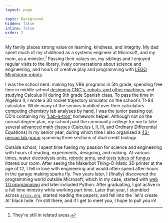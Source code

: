 ```yaml
---
layout: page

topic: Background
hidden: false
inline: false
order: 2
---
```


My family places strong value on learning, kindness, and integrity. My dad spent much of my childhood as a systems engineer at Microsoft, and my mom, as a minister.[^1] Passing their values on, my siblings and I enjoyed regular visits to the library, lively conversations about science and engineering, and hours of creative play and programming with [LEGO Mindstorm robots](https://jacobfvaldez.weebly.com/engineering.html#robot-arm).

I was the school nerd: making toy VB6 programs in 5th grade, spending free time in middle school [designing CNC's, robots, and other machines](https://jacobfvaldez.weebly.com/engineering.html#cookie-baker), and studying Calculus III during 9th grade Spanish class. To pass the time in Algebra II, I wrote a 3D rocket trajectory simulator on the school's TI-84 calculator. While many of the seniors huddled over their calculators computing chemistry lab analyses by hand, I was the junior passing out CD's containing my ['Lab-a-tron'](https://github.com/JacobFV/Labatron) homework helper. Although not on the normal degree plan, my school paid the community college for me to take several [advanced math classes](https://www.linkedin.com/in/jacob-f-valdez/details/education/684314036/multiple-media-viewer/?treasuryMediaId=1635457262226) (Calculus I, II, III, and Ordinary Differential Equations) in my senior year, during which time I also organised a [43-person lab group](https://docs.google.com/document/d/1-RuFKsP7IP62rds0wKVZtwxE967y3uDoQWFtmfhcWxQ/edit?usp=sharing) spanning three sections of dual credit biology.

Outside school, I spent time fueling my passion for science and engineering with hours of reading, experiments, designing, and making. At various times, water electrolysis units, [robotic arms](https://jacobfvaldez.weebly.com/engineering.html#robot-arm), and [tests tubes of fungus](https://drive.google.com/file/d/1X6at4PVSOuUvA3cJ3Pr43qJvMiOzENta/view?usp=sharing) littered our room. After seeing the Makerbot Thing-O-Matic 3D printer at the age of 12, I fell in love with engineering and would often spend after-hours in the garage making sparks fly. Two years later, I (finally) discovered the programming world outside Microsoft, which in my case, started with [web 1.0 programming](https://jacobfv.github.io/projects/copyright_calculator/) and later included Python. After graduating, I got active in a full time ministry while working part time. Later that year, I stumbled across [`arxiv.org`](https://arxiv.org), started reading the papers, and fell into the `let's create AI' black hole. I'm still there, and if I get to meet you, I hope to pull you in!

[^1]: They're still in related areas.